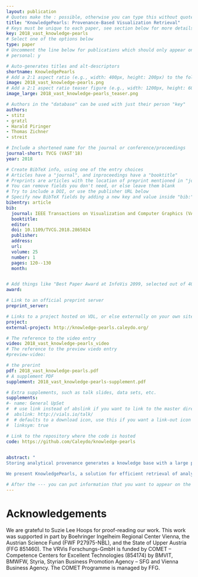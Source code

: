 ```yaml
---
layout: publication
# Quotes make the : possible, otherwise you can type this without quotes
title: "KnowledgePearls: Provenance-Based Visualization Retrieval"
# Keys must be unique to each paper, see section below for more details
key: 2018_vast_knowledge-pearls
# Select one of the options below
type: paper 
# Uncomment the line below for publications which should only appear on a personal webpage
# personal: y

# Auto-generates titles and alt-descriptors
shortname: KnowledgePearls
# Add a 2:1 aspect ratio (e.g., width: 400px, height: 200px) to the folder /assets/images/publications/
image: 2018_vast_knowledge-pearls.png
# Add a 2:1 aspect ratio teaser figure (e.g., width: 1200px, height: 600px) to the folder /assets/images/publications/
image_large: 2018_vast_knowledge-pearls_teaser.png

# Authors in the "database" can be used with just their person "key"
authors:
- stitz
- gratzl
- Harald Piringer
- Thomas Zichner
- streit

# Include a shortened name for the journal or conference/proceedings
journal-short: TVCG (VAST'18)
year: 2018

# Create BibTeX info, using one of the entry choices
# Articles have a "journal", and inproceedings have a "booktitle"
# Preprints are articles with the location of preprint mentioned in "journal"
# You can remove fields you don't need, or else leave them blank
# Try to include a DOI, or use the publisher URL below
# Specify new BibTeX fields by adding a new key and value inside "bib:"
bibentry: article
bib:
  journal: IEEE Transactions on Visualization and Computer Graphics (VAST '18)
  booktitle: 
  editor: 
  doi: 10.1109/TVCG.2018.2865024
  publisher:
  address: 
  url: 
  volume: 25
  number: 1
  pages: 120--130
  month:


# Add things like "Best Paper Award at InfoVis 2099, selected out of 4000 submissions"
award: 

# Link to an official preprint server
preprint_server: 

# Links to a project hosted on VDL, or else externally on your own site
project: 
external-project: http://knowledge-pearls.caleydo.org/

# The reference to the video entry
video: 2018_vast_knowledge-pearls_video
# The reference to the preview viedo entry
#preview-video:

# the prerint
pdf: 2018_vast_knowledge-pearls.pdf
# A supplement PDF
supplement: 2018_vast_knowledge-pearls-supplement.pdf

# Extra supplements, such as talk slides, data sets, etc.
supplements:
#- name: General UpSet
#  # use link instead of abslink if you want to link to the master directory
#  abslink: http://vials.io/talk/
#  # defaults to a download icon, use this if you want a link-out icon
#  linksym: true

# Link to the repository where the code is hosted
code: https://github.com/Caleydo/knowledge-pearls
 

abstract: "
Storing analytical provenance generates a knowledge base with a large potential for recalling previous results and guiding users in future analyses. However, without extensive manual creation of meta information and annotations by the users, search and retrieval of analysis states can become tedious.

We present KnowledgePearls, a solution for efficient retrieval of analysis states that are structured as provenance graphs containing automatically recorded user interactions and visualizations. As a core component, we describe a visual interface for querying and exploring analysis states based on their similarity to a partial definition of a requested analysis state. Depending on the use case, this definition may be provided explicitly by the user by formulating a search query or inferred from given reference states. We explain our approach using the example of efficient retrieval of demographic analyses by Hans Rosling and discuss our implementation for a fast look-up of previous states. Our approach is independent of the underlying visualization framework. We discuss the applicability for visualizations which are based on the declarative grammar Vega and we use a Vega-based implementation of Gapminder as guiding example. We additionally present a biomedical case study to illustrate how KnowledgePearls facilitates the exploration process by recalling states from earlier analyses."

# After the --- you can put information that you want to appear on the website using markdown formatting or HTML. A good example are acknowledgements, extra references, an erratum, etc.
---
```



# Acknowledgements

We are grateful to Suzie Lee Hoops for proof-reading our work. This work was supported in part by Boehringer Ingelheim Regional Center Vienna, the Austrian Science Fund (FWF P27975-NBL), and the State of Upper Austria (FFG 851460). The VRVis Forschungs-GmbH is funded by COMET – Competence Centers for Excellent Technologies (854174) by BMVIT, BMWFW, Styria, Styrian Business Promotion Agency – SFG and Vienna Business Agency. The COMET Programme is managed by FFG.
